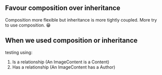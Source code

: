 ## Favour composition over inheritance

Composition more flexible but inheritance is more tightly coupled. More try to use composition. 😁

## When we used composition or inheritance

testing using:

1. Is a relationship (An ImageContent is a Content)
2. Has a relationship (An ImageContent has a Author)
